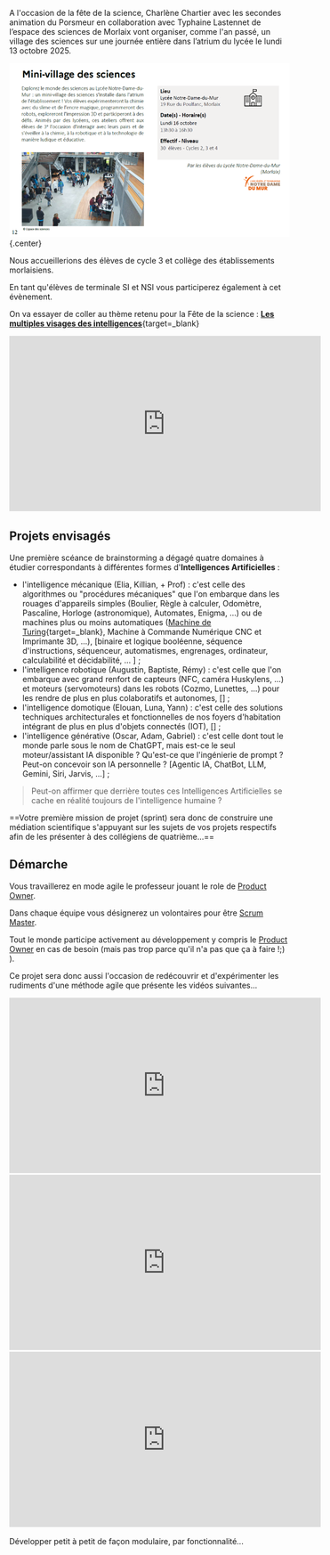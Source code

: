 
A l'occasion de la fête de la science, Charlène Chartier avec les secondes animation du Porsmeur en collaboration avec Typhaine Lastennet de l’espace des sciences de Morlaix vont organiser, comme l'an passé, un village des sciences sur une journée entière dans l’atrium du lycée le lundi 13 octobre 2025. 

![](../images/fds_2023.png){.center}

Nous accueillerions des élèves de cycle 3 et collège des établissements morlaisiens.

En tant qu'élèves de terminale SI et NSI vous participerez également à cet évènement.

On va essayer de coller au thème retenu pour la Fête de la science : [**Les multiples visages des intelligences**](https://www.fetedelascience.fr/decouvrez-les-multiples-visages-des-intelligences){target=_blank}

<center><iframe width="560" height="315" src="https://www.youtube.com/embed/3Bc6qb3FSb8?si=756_uGFl4FVjByKu" title="YouTube video player" frameborder="0" allow="accelerometer; autoplay; clipboard-write; encrypted-media; gyroscope; picture-in-picture; web-share" referrerpolicy="strict-origin-when-cross-origin" allowfullscreen></iframe></center>

## Projets envisagés

<!-- - ...
- ...
- ...
- ... -->

Une première scéance de brainstorming a dégagé quatre domaines à étudier correspondants à différentes formes d'**Intelligences Artificielles** :

- l'intelligence mécanique (Elia, Killian, + Prof) : c'est celle des algorithmes ou "procédures mécaniques" que l'on embarque dans les rouages d'appareils simples (Boulier, Règle à calculer, Odomètre, Pascaline, Horloge (astronomique), Automates, Enigma, ...) ou de machines plus ou moins automatiques ([Machine de Turing](https://interstices.info/comment-fonctionne-une-machine-de-turing/){target=_blank}, Machine à Commande Numérique CNC et Imprimante 3D, ...), [binaire et logique booléenne, séquence d'instructions, séquenceur, automatismes, engrenages, ordinateur, calculabilité et décidabilité, ... ] ;
- l'intelligence robotique (Augustin, Baptiste, Rémy) : c'est celle que l'on embarque avec grand renfort de capteurs (NFC, caméra Huskylens, ...) et moteurs (servomoteurs) dans les robots (Cozmo, Lunettes, ...) pour les rendre de plus en plus colaboratifs et autonomes, [] ;
- l'intelligence domotique (Elouan, Luna, Yann) : c'est celle des solutions techniques architecturales et fonctionnelles de nos foyers d'habitation intégrant de plus en plus d'objets connectés (IOT), [] ;
- l'intelligence générative (Oscar, Adam, Gabriel) : c'est celle dont tout le monde parle sous le nom de ChatGPT, mais est-ce le seul moteur/assistant IA disponible ? Qu'est-ce que l'ingénierie de prompt ? Peut-on concevoir son IA personnelle ? [Agentic IA, ChatBot, LLM, Gemini, Siri, Jarvis, ...] ;

> Peut-on affirmer que derrière toutes ces Intelligences Artificielles se cache en réalité toujours de l'intelligence humaine ?

==Votre première mission de projet (sprint) sera donc de construire une médiation scientifique s'appuyant sur les sujets de vos projets respectifs afin de les présenter à des collégiens de quatrième...==

## Démarche

Vous travaillerez en mode agile le professeur jouant le role de [Product Owner](https://www.orientation.com/metiers/product-owner).

Dans chaque équipe vous désignerez un volontaires pour être [Scrum Master](https://www.clementine.jobs/fiches-metiers/metiers-techniques-du-web/scrum-master/#:~:text=Le%20Scrum%20Master%20est%20avant,en%20suivant%20la%20m%C3%A9thode%20Scrum.).

Tout le monde participe activement au développement y compris le [Product Owner](https://www.orientation.com/metiers/product-owner) en cas de besoin (mais pas trop parce qu'il n'a pas que ça à faire !;) ).

Ce projet sera donc aussi l'occasion de redécouvrir et d'expérimenter les rudiments d'une méthode agile que présente les vidéos suivantes...

<center>
    <iframe width="560" height="315" src="https://www.youtube-nocookie.com/embed/VpdFpZ_w5x8?start=30" frameborder="0" allow="accelerometer; autoplay; clipboard-write; encrypted-media; gyroscope; picture-in-picture" allowfullscreen></iframe>
</center>

<center>
    <iframe width="560" height="315" src="https://www.youtube-nocookie.com/embed/-HV_MW5KgVk" frameborder="0" allow="accelerometer; autoplay; clipboard-write; encrypted-media; gyroscope; picture-in-picture" allowfullscreen></iframe>
</center>

<center>
    <iframe width="560" height="315" src="https://www.youtube-nocookie.com/embed/WNYcSxbJvsc" frameborder="0" allow="accelerometer; autoplay; clipboard-write; encrypted-media; gyroscope; picture-in-picture" allowfullscreen></iframe>
</center>

Développer petit à petit de façon modulaire, par fonctionnalité...


<!-- 

## Ressources techniques :

- [diaporama de présentation](https://ericecmorlaix.github.io/adn-Tutoriel_lab_si/DOC/diaporama/){target=_blank}
- [Lego EV3 en MicroPython](https://ericecmorlaix.github.io/adn-Tutoriel_lab_si/IOT/Lego/EV3/){target=_blank} ;
- [ESP32 client/serveur en MicroPython](https://ericecmorlaix.github.io/adn-Tutoriel_lab_si/IOT/ESP/32/){target=_blank} ;
- [BBC micro:bit + Bluetooh avec HC05](https://ericecmorlaix.github.io/adn-Tutoriel_lab_si/IOT/BBC_microbit/UART/){target=_blank} ;
- [MIT App Inventor sans compte gmail avec l'iPad pour "Compagnon AI"](https://ericecmorlaix.github.io/adn-Tutoriel_lab_si/IHM/MIT_App_Inventor/){target=_blank} ;
- [ThingSpeak](https://ericecmorlaix.github.io/adn-Tutoriel_lab_si/IHM/ThingSpeak/){target=_blank} ;

### LEGO EV3

- [lego ev3 classroom](https://education.lego.com/fr-fr/lessons/ev3-tutorials){target=_blank}

- [pybricks ev3-micropython/](https://pybricks.github.io/ev3-micropython/){target=_blank}

- [Instructions de construction de différents modèles](https://education.lego.com/en-us/product-resources/mindstorms-ev3/downloads/building-instructions#building-core){target=_blank}


### Course en Cours

- [https://www.course-en-cours.com/fr/](https://www.course-en-cours.com/fr/){target=_blank}

### Poppy Ergo Jr

- [https://www.poppy-project.org/fr/robots/poppy-ergo-jr/](https://www.poppy-project.org/fr/robots/poppy-ergo-jr/){target=_blank}

- [https://github.com/poppy-project/poppy-ergo-jr](https://github.com/poppy-project/poppy-ergo-jr){target=_blank}

### Futur bras 6 axes

- [Onshape - Cinématique bras 6 axes](https://www.youtube.com/playlist?list=PLzeGpFCqKToadNUiOH9iaOi9PymUhzb-M){target=_blank}
- [Le site du bras 6 axes](https://mkx-3d.github.io/bras-6-axes/){target=_blank} -->